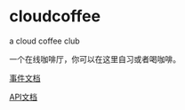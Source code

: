# cloudcoffee

a cloud coffee club

一个在线咖啡厅，你可以在这里自习或者喝咖啡。

[事件文档](./src/event)

[API文档](./src/action)